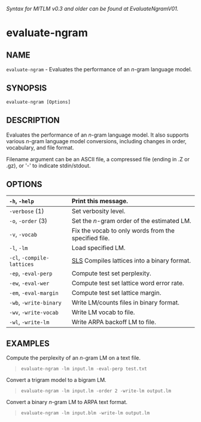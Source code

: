 _Syntax for MITLM v0.3 and older can be found at EvaluateNgramV01._

# evaluate-ngram #

## NAME ##

`evaluate-ngram` - Evaluates the performance of an _n_-gram language model.

## SYNOPSIS ##

`evaluate-ngram [Options]`

## DESCRIPTION ##

Evaluates the performance of an _n_-gram language model.  It also supports
various _n_-gram language model conversions, including changes in order,
vocabulary, and file format.

Filename argument can be an ASCII file, a compressed file (ending in .Z or .gz),
or '-' to indicate stdin/stdout.

## OPTIONS ##

| `-h`, `-help`                 | Print this message. |
|:------------------------------|:--------------------|
| `-verbose` (1)                | Set verbosity level. |
| `-o`, `-order` (3)            | Set the _n_-gram order of the estimated LM. |
| `-v`, `-vocab`                | Fix the vocab to only words from the specified file. |
| `-l`, `-lm`                   | Load specified LM.  |
| `-cl`, `-compile-lattices`    | [SLS](SLS.md) Compiles lattices into a binary format. |
| `-ep`, `-eval-perp`           | Compute test set perplexity. |
| `-ew`, `-eval-wer`            | Compute test set lattice word error rate. |
| `-em`, `-eval-margin`         | Compute test set lattice margin. |
| `-wb`, `-write-binary`        | Write LM/counts files in binary format. |
| `-wv`, `-write-vocab`         | Write LM vocab to file. |
| `-wl`, `-write-lm`            | Write ARPA backoff LM to file. |

## EXAMPLES ##

Compute the perplexity of an _n_-gram LM on a text file.

> `evaluate-ngram -lm input.lm -eval-perp test.txt`

Convert a trigram model to a bigram LM.

> `evaluate-ngram -lm input.lm -order 2 -write-lm output.lm`

Convert a binary _n_-gram LM to ARPA text format.

> `evaluate-ngram -lm input.blm -write-lm output.lm`